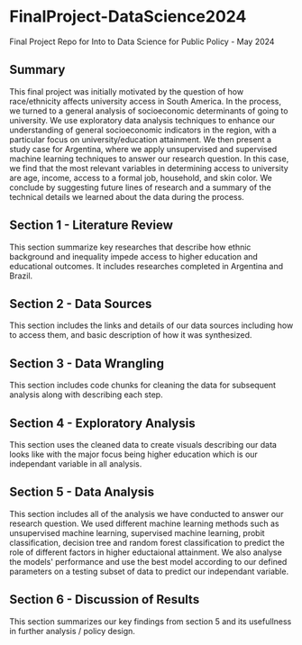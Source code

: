 # FinalProject-DataScience2024
Final Project Repo for Into to Data Science for Public Policy - May 2024 

## Summary

This final project was initially motivated by the question of how race/ethnicity affects university access in South America. In the process, we turned to a general analysis of socioeconomic determinants of going to university. We use exploratory data analysis techniques to enhance our understanding of general socioeconomic indicators in the region, with a particular focus on university/education attainment. We then present a study case for Argentina, where we apply unsupervised and supervised machine learning techniques to answer our research question. In this case, we find that the most relevant variables in determining access to university are age, income, access to a formal job, household, and skin color. We conclude by suggesting future lines of research and a summary of the technical details we learned about the data during the process.

## Section 1 - Literature Review

This section summarize key researches that describe how ethnic background and inequality impede access to higher 
education and educational outcomes. It includes researches completed in Argentina and Brazil.

## Section 2 - Data Sources

This section includes the links and details of our data sources including how to access them, and basic description 
of how it was synthesized.

## Section 3 - Data Wrangling

This section includes code chunks for cleaning the data for subsequent analysis along with describing each step.

## Section 4 - Exploratory Analysis

This section uses the cleaned data to create visuals describing our data looks like with the major focus being 
higher education which is our independant variable in all analysis.

## Section 5 - Data Analysis

This section includes all of the analysis we have conducted to answer our research question. We used different machine
learning methods such as unsupervised machine learning, supervised machine learning, probit classification, decision tree
 and random forest classification to predict the role of different factors in higher eductaional attainment.
We also analyse the models' performance and use the best model according to our defined parameters on a testing subset
of data to predict our independant variable.

## Section 6 - Discussion of Results

This section summarizes our key findings from section 5 and its usefullness in further analysis / policy design.

